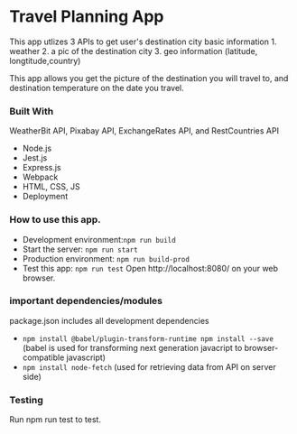 # Travel Planning App

This app utlizes 3 APIs to get user's destination city basic information 1. weather 2. a pic of the destination city 3. geo information (latitude, longtitude,country)

This app allows you get the picture of the destination you will travel to, and destination temperature on the date you travel.

### Built With
WeatherBit API, Pixabay API, ExchangeRates API, and RestCountries API
- Node.js
- Jest.js
- Express.js
- Webpack
- HTML, CSS, JS
- Deployment

### How to use this app.

- Development environment:`npm run build `
- Start the server: `npm run start`
- Production environment: `npm run build-prod`
- Test this app: `npm run test`
Open http://localhost:8080/ on your web browser.

### important dependencies/modules
package.json includes all development dependencies 

- `npm install @babel/plugin-transform-runtime npm install --save`   (babel is used for transforming next generation javacript to browser-compatible javascript)
- `npm install node-fetch`  (used for retrieving data from API on server side)




### Testing

Run npm run test to test.
